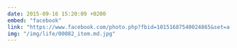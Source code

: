 ```yaml
---
date: 2015-09-16 15:20:09 +0200
embed: "facebook"
link: "https://www.facebook.com/photo.php?fbid=10151687540024865&set=a.10150382045299865.355740.580174864&type=3"
img: "/img/life/00082_item.md.jpg"
---
```

